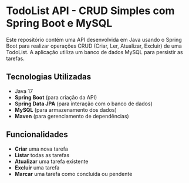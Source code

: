 # TodoList API - CRUD Simples com Spring Boot e MySQL

Este repositório contém uma API desenvolvida em Java usando o Spring Boot para realizar operações CRUD (Criar, Ler, Atualizar, Excluir) de uma TodoList. A aplicação utiliza um banco de dados MySQL para persistir as tarefas.

## Tecnologias Utilizadas

- Java 17
- **Spring Boot** (para criação da API)
- **Spring Data JPA** (para interação com o banco de dados)
- **MySQL** (para armazenamento dos dados)
- **Maven** (para gerenciamento de dependências)

## Funcionalidades

- **Criar** uma nova tarefa
- **Listar** todas as tarefas
- **Atualizar** uma tarefa existente
- **Excluir** uma tarefa
- **Marcar** uma tarefa como concluída ou pendente

